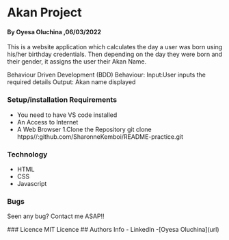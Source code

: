 # Akan Project
#### By Oyesa Oluchina  ,06/03/2022
This is a website application which calculates the day a user was born using his/her birthday credentials. Then depending on the day they were born and their gender, it assigns the user their Akan Name.

Behaviour Driven Development (BDD)
Behaviour: 
Input:User inputs the required details
Output: Akan name displayed

### Setup/installation Requirements
 * You need to have VS code installed
 * An Access to Internet
 * A Web Browser
 1.Clone the Repository
 git clone htpps//:github.com/SharonneKemboi/README-practice.git
 ### Technology
 - HTML
 - CSS
 - Javascript
 ### Bugs
 <p>Seen any bug? Contact me ASAP!!</p>
 ### Licence
 MIT Licence
## Authors Info
- LinkedIn -[Oyesa Oluchina](url)